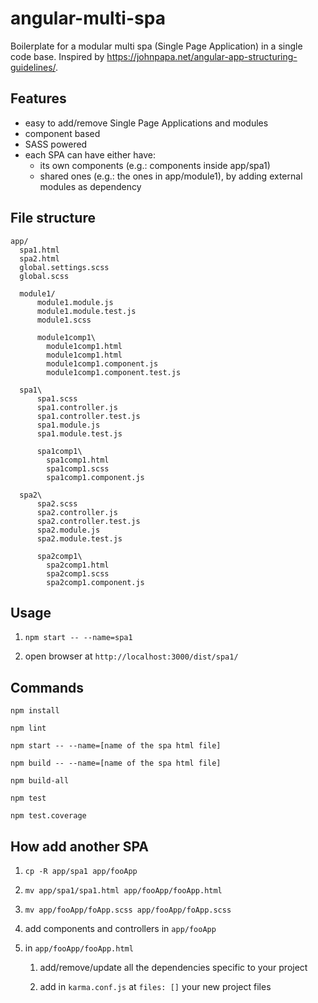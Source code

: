 # angular-multi-spa

Boilerplate for a modular multi spa (Single Page Application) in a single code base.
Inspired by https://johnpapa.net/angular-app-structuring-guidelines/.

## Features

* easy to add/remove Single Page Applications and modules
* component based
* SASS powered
* each SPA can have either have:
    * its own components (e.g.: components inside app/spa1)
    * shared ones (e.g.: the ones in app/module1), by adding external modules as dependency

## File structure

```
app/
  spa1.html
  spa2.html
  global.settings.scss
  global.scss

  module1/
      module1.module.js
      module1.module.test.js
      module1.scss
      
      module1comp1\
        module1comp1.html
        module1comp1.html
        module1comp1.component.js
        module1comp1.component.test.js

  spa1\
      spa1.scss
      spa1.controller.js
      spa1.controller.test.js
      spa1.module.js
      spa1.module.test.js

      spa1comp1\
        spa1comp1.html
        spa1comp1.scss
        spa1comp1.component.js

  spa2\
      spa2.scss
      spa2.controller.js
      spa2.controller.test.js
      spa2.module.js
      spa2.module.test.js

      spa2comp1\
        spa2comp1.html
        spa2comp1.scss
        spa2comp1.component.js
```

## Usage

1. `npm start -- --name=spa1`

1. open browser at `http://localhost:3000/dist/spa1/`

## Commands

```
npm install

npm lint

npm start -- --name=[name of the spa html file]

npm build -- --name=[name of the spa html file]

npm build-all

npm test

npm test.coverage
```

## How add another SPA

1. `cp -R app/spa1 app/fooApp`

1. `mv app/spa1/spa1.html app/fooApp/fooApp.html`

1. `mv app/fooApp/foApp.scss app/fooApp/foApp.scss` 

1. add components and controllers in `app/fooApp`

1. in `app/fooApp/fooApp.html`
    1. add/remove/update all the dependencies specific to your project
  
    1. add in `karma.conf.js` at `files: []` your new project files
  

